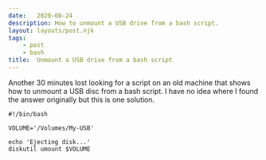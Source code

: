 ```yaml
---
date:   2020-08-24
description: How to unmount a USB drive from a bash script. 
layout: layouts/post.njk
tags:
    - post
    - bash
title:  Unmount a USB drive from a bash script
---
```


Another 30 minutes lost looking for a script on an old machine that shows how to unmount a USB disc from a bash script. I have no idea where I found the answer originally but this is one solution.

```shell
#!/bin/bash

VOLUME='/Volumes/My-USB'

echo 'Ejecting disk...'
diskutil umount $VOLUME
```


